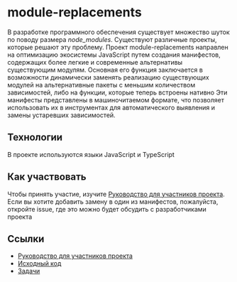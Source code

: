 # module-replacements

В разработке программного обеспечения существует множество шуток по поводу размера *node_modules*. Существуют различные проекты, которые решают эту проблему. Проект module-replacements направлен на оптимизацию экосистемы JavaScript путем создания манифестов, содержащих более легкие и современные альтернативы существующим модулям.
Основная его функция заключается в возможности динамически заменять реализацию существующих модулей на альтернативные пакеты с меньшим количеством зависимостей, либо на функции, которые теперь встроены нативно
Эти манифесты представлены в машиночитаемом формате, что позволяет использовать их в инструментах для автоматического выявления и замены устаревших зависимостей.

## Технологии

В проекте используются языки JavaScript и TypeScript

## Как участвовать

Чтобы принять участие, изучите [Руководство для участников проекта](https://github.com/es-tooling/module-replacements/blob/main/README.md#contributing).  Если вы хотите добавить замену в один из манифестов, пожалуйста, откройте issue, где это можно будет обсудить с разработчиками проекта

## Ссылки

* [Руководство для участников проекта](https://github.com/es-tooling/module-replacements/blob/main/README.md#contributing)
* [Исходный код](https://github.com/es-tooling/module-replacements)
* [Задачи](https://github.com/es-tooling/module-replacements/issues)
